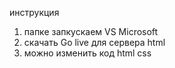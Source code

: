 инструкция 
1. папке запкускаем VS Microsoft
2. скачать Go live для сервера html
3. можно изменить код html css
